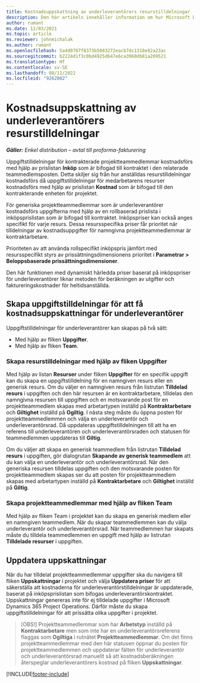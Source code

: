 ```yaml
---
title: Kostnadsuppskattning av underleverantörers resurstilldelningar
description: Den här artikeln innehåller information om hur Microsoft Dynamics 365 Project Operations beräknar kostnadsuppskattningar av underleverantörers resurstilldelningar.
author: rumant
ms.date: 12/03/2021
ms.topic: article
ms.reviewer: johnmichalak
ms.author: rumant
ms.openlocfilehash: 5a4d0707f8373b5083272eacb7dc1318e82a23ac
ms.sourcegitcommit: b2224d1f3c0bd4925d647e6ca3960db81a209521
ms.translationtype: HT
ms.contentlocale: sv-SE
ms.lasthandoff: 08/11/2022
ms.locfileid: "9262082"
---
```

# <a name="cost-estimation-of-subcontracted-resource-assignments"></a>Kostnadsuppskattning av underleverantörers resurstilldelningar

_**Gäller:** Enkel distribution – avtal till proforma-fakturering_

Uppgiftstilldelningar för kontrakterade projektteammedlemmar kostnadsförs med hjälp av prislistan **Inköp** som är bifogad till kontraktet i den relaterade teammedlemsposten. Detta skiljer sig från hur anställdas resurstilldelningar kostnadsförs då uppgiftstilldelningar för medarbetarens resurser kostnadsförs med hjälp av prislistan **Kostnad** som är bifogad till den kontrakterande enheten för projektet. 

För generiska projektteammedlemmar som är underleverantörer kostnadsförs uppgifterna med hjälp av en rollbaserad prislista i inköpsprislistan som är bifogad till kontraktet. Inköpspriser kan också anges specifikt för varje resurs. Dessa resursspecifika priser får prioritet när tilldelningar av kostnadsuppgifter för namngivna projektteammedlemmar är kontraktarbetare. 

Prioriteten av att använda rollspecifikt inköpspris jämfört med resursspecifikt styrs av prissättningsdimensionens prioritet i **Parametrar > Beloppsbaserade prissättningsdimensioner**.

Den här funktionen med dynamiskt härledda priser baserat på inköpspriser för underleverantörer liknar metoden för beräkningen av utgifter och faktureringskostnader för heltidsanställda. 

## <a name="creating-task-assignments-for-getting-cost-estimates-of-subcontractor-resources"></a>Skapa uppgiftstilldelningar för att få kostnadsuppskattningar för underleverantörer

Uppgiftstilldelningar för underleverantörer kan skapas på två sätt: 
- Med hjälp av fliken **Uppgifter**.
- Med hjälp av fliken **Team**.

### <a name="creating-resources-assignments-using-the-tasks-tab"></a>Skapa resurstilldelningar med hjälp av fliken Uppgifter
Med hjälp av listan **Resurser** under fliken **Uppgifter** för en specifik uppgift kan du skapa en uppgiftstilldelning för en namngiven resurs eller en generisk resurs. Om du väljer en namngiven resurs från listrutan **Tilldelad resurs** i uppgiften och den här resursen är en kontraktarbetare, tilldelas den namngivna resursen till uppgiften och en motsvarande post för en projektteammedlem skapas med arbetartypen inställd på **Kontraktarbetare** och **Giltighet** inställd på **Ogiltig**. I nästa steg måste du öppna posten för projektteammedlemmen och välja en underleverantör och underleverantörsrad. Då uppdateras uppgiftstilldelningen till att ha en referens till underleverantören och underleverantörsraden och statusen för teammedlemmen uppdateras till **Giltig**.

Om du väljer att skapa en generisk teammedlem från listrutan **Tilldelad resurs** i uppgiften, gör dialogrutan **Skapande av generisk teammedlem** att du kan välja en underleverantör och underleverantörsrad. När den generiska resursen tilldelas uppgiften och den motsvarande posten för projektteammedlem skapas ser du att posten för projektteammedlem skapas med arbetartypen inställd på **Kontraktarbetare** och **Giltighet** inställd på **Giltig**.

### <a name="creating-project-team-members-using-the-team-tab"></a>Skapa projektteammedlemmar med hjälp av fliken Team
Med hjälp av fliken Team i projektet kan du skapa en generisk medlem eller en namngiven teammedlem. När du skapar teammedlemmen kan du välja underleverantör och underleverantörsrad. När teammedlemmen har skapats måste du tilldela teammedlemmen en uppgift med hjälp av listrutan **Tilldelade resurser** i uppgiften. 

## <a name="updating-estimates"></a>Uppdatera uppskattningar
När du har tilldelat projektteammedlemmar uppgifter ska du navigera till fliken **Uppskattningar** i projektet och välja **Uppdatera priser** för att säkerställa att kostnaderna för underleverantörstilldelningar är uppdaterade, baserat på inköpsprislistan som bifogas underleverantörskontraktet. Uppskattningar genereras inte för ej tilldelade uppgifter i Microsoft Dynamics 365 Project Operations. Därför måste du skapa uppgiftstilldelningar för att prissätta olika uppgifter i projektet. 

> [OBS!] Projektteammedlemmar som har **Arbetstyp** inställd på **Kontraktarbetare** men som inte har en underleverantörsreferens flaggas som **Ogiltiga** i rutnätet **Projektteammedlemmar**. Om det finns projektteammedlemmar med den här statusen öppnar du posten för projektteammedlemmen och uppdaterar fälten för underleverantör och underleverantörsrad manuellt så att kostnadsberäkningen återspeglar underleverantörers kostnad på fliken **Uppskattningar**. 


[!INCLUDE[footer-include](../../includes/footer-banner.md)]

